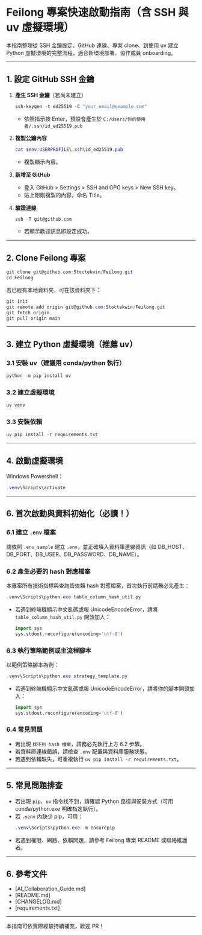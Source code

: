 # Feilong 專案快速啟動指南（含 SSH 與 uv 虛擬環境）

本指南整理從 SSH 金鑰設定、GitHub 連線、專案 clone、到使用 uv 建立 Python 虛擬環境的完整流程，適合新環境部署、協作成員 onboarding。

---

## 1. 設定 GitHub SSH 金鑰

1. **產生 SSH 金鑰**（若尚未建立）
   ```powershell
   ssh-keygen -t ed25519 -C "your_email@example.com"
   ```
   - 依照指示按 Enter，預設會產生於 `C:/Users/你的使用者/.ssh/id_ed25519.pub`

2. **複製公鑰內容**
   ```powershell
   cat $env:USERPROFILE\.ssh\id_ed25519.pub
   ```
   - 複製顯示內容。

3. **新增至 GitHub**
   - 登入 GitHub > Settings > SSH and GPG keys > New SSH key。
   - 貼上剛剛複製的內容，命名 Title。

4. **驗證連線**
   ```powershell
   ssh -T git@github.com
   ```
   - 若顯示歡迎訊息即設定成功。

---

## 2. Clone Feilong 專案

```powershell
git clone git@github.com:Stoctekwin/Feilong.git
cd Feilong
```

若已經有本地資料夾，可在該資料夾下：
```powershell
git init
git remote add origin git@github.com:Stoctekwin/Feilong.git
git fetch origin
git pull origin main
```

---

## 3. 建立 Python 虛擬環境（推薦 uv）

### 3.1 安裝 uv（建議用 conda/python 執行）
```powershell
python -m pip install uv
```

### 3.2 建立虛擬環境
```powershell
uv venv
```

### 3.3 安裝依賴
```powershell
uv pip install -r requirements.txt
```

---

## 4. 啟動虛擬環境

Windows Powershell：
```powershell
.venv\Scripts\activate
```

---

## 6. 首次啟動與資料初始化（**必讀！**）

### 6.1 建立 `.env` 檔案
請依照 `.env_sample` 建立 `.env`，並正確填入資料庫連線資訊（如 DB_HOST、DB_PORT、DB_USER、DB_PASSWORD、DB_NAME）。

### 6.2 產生必要的 hash 對應檔案
本專案所有技術指標與查詢皆依賴 hash 對應檔案，首次執行前請務必先產生：
```powershell
.venv\Scripts\python.exe table_column_hash_util.py
```
- 若遇到終端機顯示中文亂碼或報 UnicodeEncodeError，請將 `table_column_hash_util.py` 開頭加入：
  ```python
  import sys
  sys.stdout.reconfigure(encoding='utf-8')
  ```

### 6.3 執行策略範例或主流程腳本
以範例策略腳本為例：
```powershell
.venv\Scripts\python.exe strategy_template.py
```
- 若遇到終端機顯示中文亂碼或報 UnicodeEncodeError，請將你的腳本開頭加入：
  ```python
  import sys
  sys.stdout.reconfigure(encoding='utf-8')
  ```

### 6.4 常見問題
- 若出現 `找不到 hash 檔案`，請務必先執行上方 6.2 步驟。
- 若資料庫連線錯誤，請檢查 `.env` 配置與資料庫服務狀態。
- 若遇到依賴缺失，可重複執行 `uv pip install -r requirements.txt`。

---

## 5. 常見問題排查
- 若出現 `pip`、`uv` 指令找不到，請確認 Python 路徑與安裝方式（可用 conda/python.exe 明確指定執行）。
- 若 `.venv` 內缺少 pip，可用：
  ```powershell
  .venv\Scripts\python.exe -m ensurepip
  ```
- 若遇到權限、網路、依賴問題，請參考 Feilong 專案 README 或聯絡維護者。

---

## 6. 參考文件
- [AI_Collaboration_Guide.md]
- [README.md]
- [CHANGELOG.md]
- [requirements.txt]

---

本指南可依實際經驗持續補充，歡迎 PR！
